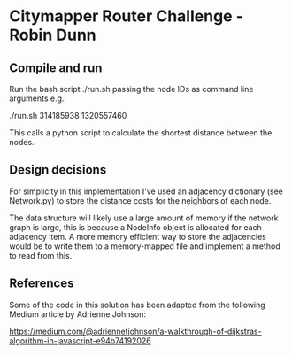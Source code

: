 # Citymapper Router Challenge - Robin Dunn

## Compile and run

Run the bash script ./run.sh passing the node IDs as command line arguments e.g.:

./run.sh 314185938 1320557460

This calls a python script to calculate the shortest distance between the nodes.

## Design decisions

For simplicity in this implementation I've used an adjacency dictionary (see Network.py)
to store the distance costs for the neighbors of each node.  

The data structure will likely use a large amount of memory if the network graph is large,
this is because a NodeInfo object is allocated for each adjacency item.  A more memory
efficient way to store the adjacencies would be to write them to a memory-mapped file
and implement a method to read from this.

## References

Some of the code in this solution has been adapted from the following Medium article by Adrienne Johnson:

https://medium.com/@adriennetjohnson/a-walkthrough-of-dijkstras-algorithm-in-javascript-e94b74192026